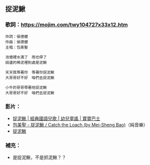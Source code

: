 ## 捉泥鰍

### 歌詞：https://mojim.com/twy104727x33x12.htm
```song
作詞：侯德健
作曲：侯德健
主唱：包美聖

池塘裡水滿了　雨也停了
田邊的稀泥裡到處是泥鰍

天天我等著你　等著你捉泥鰍
大哥哥好不好　咱們去捉泥鰍

小牛的哥哥帶著他捉泥鰍
大哥哥好不好　咱們去捉泥鰍
```

### 影片：
- [捉泥鰍 | 經典國語兒歌 | 幼兒童謠 | 寶寶巴士](https://www.youtube.com/watch?v=jc3LzEEC35w)
- [包美聖 - 捉泥鰍 / Catch the Loach (by Mei-Sheng Bao)](https://www.youtube.com/watch?v=FiXEwyQucj0)（純音樂）
- [捉泥鰍](https://www.youtube.com/watch?v=Ne_Jo5OelR4)

### 補充：
- 是捉泥鰍，不是抓泥鰍？？
